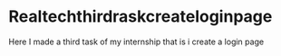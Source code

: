 # Realtechthirdraskcreateloginpage
Here I made a third task of my internship that is i create a login page
